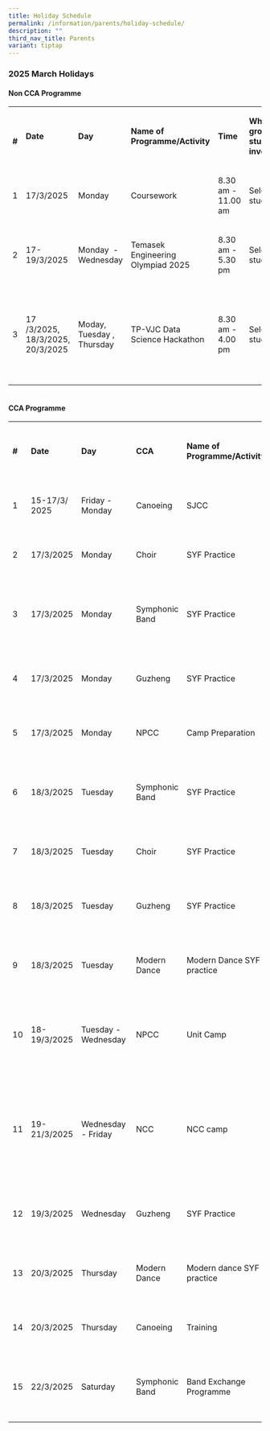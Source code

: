 ```yaml
---
title: Holiday Schedule
permalink: /information/parents/holiday-schedule/
description: ""
third_nav_title: Parents
variant: tiptap
---
```

<h3><strong>2025 March Holidays</strong></h3>
<h4><strong>Non CCA Programme</strong></h4>
<table style="minWidth: 200px">
<colgroup>
<col>
<col>
<col>
<col>
<col>
<col>
<col>
<col>
</colgroup>
<tbody>
<tr>
<td rowspan="1" colspan="1">
<p><strong><br>#</strong>
</p>
</td>
<td rowspan="1" colspan="1">
<p><strong>Date</strong>
</p>
</td>
<td rowspan="1" colspan="1">
<p><strong>Day</strong>
</p>
</td>
<td rowspan="1" colspan="1">
<p><strong>Name of Programme/Activity</strong>
</p>
</td>
<td rowspan="1" colspan="1">
<p><strong>Time</strong>
</p>
</td>
<td rowspan="1" colspan="1">
<p><strong>Which group of students involved</strong>
</p>
</td>
<td rowspan="1" colspan="1">
<p><strong>List of Teachers Involved</strong>
</p>
</td>
<td rowspan="1" colspan="1">
<p><strong><br>Venue</strong>
</p>
</td>
</tr>
<tr>
<td rowspan="1" colspan="1">
<p>1</p>
</td>
<td rowspan="1" colspan="1">
<p>17/3/2025</p>
</td>
<td rowspan="1" colspan="1">
<p>Monday</p>
</td>
<td rowspan="1" colspan="1">
<p>Coursework</p>
</td>
<td rowspan="1" colspan="1">
<p>8.30 am - 11.00 am</p>
</td>
<td rowspan="1" colspan="1">
<p>Selected students&nbsp;</p>
</td>
<td rowspan="1" colspan="1">
<p>Soraya</p>
</td>
<td rowspan="1" colspan="1">
<p>Comp Lab 3</p>
</td>
</tr>
<tr>
<td rowspan="1" colspan="1">
<p>2</p>
</td>
<td rowspan="1" colspan="1">
<p>17- 19/3/2025</p>
</td>
<td rowspan="1" colspan="1">
<p>Monday&nbsp; - Wednesday</p>
</td>
<td rowspan="1" colspan="1">
<p>Temasek Engineering Olympiad 2025</p>
</td>
<td rowspan="1" colspan="1">
<p>8.30 am - 5.30&nbsp; pm</p>
</td>
<td rowspan="1" colspan="1">
<p>Selected&nbsp; students</p>
</td>
<td rowspan="1" colspan="1">
<p>Justin</p>
</td>
<td rowspan="1" colspan="1">
<p>Temasek Polytechnic</p>
</td>
</tr>
<tr>
<td rowspan="1" colspan="1">
<p>3</p>
</td>
<td rowspan="1" colspan="1">
<p>17 /3/2025, 18/3/2025, 20/3/2025</p>
</td>
<td rowspan="1" colspan="1">
<p>Moday, Tuesday , Thursday</p>
</td>
<td rowspan="1" colspan="1">
<p>TP-VJC Data Science Hackathon</p>
</td>
<td rowspan="1" colspan="1">
<p>8.30 am - 4.00 pm</p>
</td>
<td rowspan="1" colspan="1">
<p>Selected&nbsp; students</p>
</td>
<td rowspan="1" colspan="1">
<p>Justin</p>
</td>
<td rowspan="1" colspan="1">
<p>17- 18 March - Victoria Junior College
<br>20/3/2025 - Temasek Polytehcnic</p>
</td>
</tr>
</tbody>
</table>
<h4><br><strong>CCA Programme</strong></h4>
<table style="minWidth: 225px">
<colgroup>
<col>
<col>
<col>
<col>
<col>
<col>
<col>
<col>
<col>
</colgroup>
<tbody>
<tr>
<td rowspan="1" colspan="1">
<p><strong>#</strong>
</p>
</td>
<td rowspan="1" colspan="1">
<p><strong>Date</strong>
</p>
</td>
<td rowspan="1" colspan="1">
<p><strong>Day</strong>
</p>
</td>
<td rowspan="1" colspan="1">
<p><strong>CCA</strong>
</p>
</td>
<td rowspan="1" colspan="1">
<p><strong>Name of Programme/Activity</strong>
</p>
</td>
<td rowspan="1" colspan="1">
<p><strong>Time</strong>
</p>
</td>
<td rowspan="1" colspan="1">
<p><strong>Which group of students involved</strong>
</p>
</td>
<td rowspan="1" colspan="1">
<p><strong>List of Teachers Involved</strong>
</p>
</td>
<td rowspan="1" colspan="1">
<p><strong>Venue</strong>
</p>
</td>
</tr>
<tr>
<td rowspan="1" colspan="1">
<p>1</p>
</td>
<td rowspan="1" colspan="1">
<p>15-17/3/ 2025</p>
</td>
<td rowspan="1" colspan="1">
<p>Friday - Monday</p>
</td>
<td rowspan="1" colspan="1">
<p>Canoeing</p>
</td>
<td rowspan="1" colspan="1">
<p>SJCC</p>
</td>
<td rowspan="1" colspan="1">
<p>8.00 am - 5.00 pm</p>
</td>
<td rowspan="1" colspan="1">
<p>All students</p>
</td>
<td rowspan="1" colspan="1">
<p>Dolly/Nicholas</p>
</td>
<td rowspan="1" colspan="1">
<p>&nbsp;</p>
</td>
</tr>
<tr>
<td rowspan="1" colspan="1">
<p>2</p>
</td>
<td rowspan="1" colspan="1">
<p>17/3/2025</p>
</td>
<td rowspan="1" colspan="1">
<p>Monday</p>
</td>
<td rowspan="1" colspan="1">
<p>Choir</p>
</td>
<td rowspan="1" colspan="1">
<p>SYF Practice</p>
</td>
<td rowspan="1" colspan="1">
<p>8.00 am - 11.00 am</p>
</td>
<td rowspan="1" colspan="1">
<p>All students</p>
</td>
<td rowspan="1" colspan="1">
<p>Evangeline Lim</p>
</td>
<td rowspan="1" colspan="1">
<p>AVT</p>
</td>
</tr>
<tr>
<td rowspan="1" colspan="1">
<p>3</p>
</td>
<td rowspan="1" colspan="1">
<p>17/3/2025</p>
</td>
<td rowspan="1" colspan="1">
<p>Monday</p>
</td>
<td rowspan="1" colspan="1">
<p>Symphonic Band</p>
</td>
<td rowspan="1" colspan="1">
<p>SYF Practice</p>
</td>
<td rowspan="1" colspan="1">
<p>8.00 am&nbsp; - 5.00 pm</p>
</td>
<td rowspan="1" colspan="1">
<p>Selected students participating in SYF</p>
</td>
<td rowspan="1" colspan="1">
<p>Nurul / Nooraini</p>
</td>
<td rowspan="1" colspan="1">
<p>Music Rm / Band Rm / Class Rm</p>
</td>
</tr>
<tr>
<td rowspan="1" colspan="1">
<p>4</p>
</td>
<td rowspan="1" colspan="1">
<p>17/3/2025</p>
</td>
<td rowspan="1" colspan="1">
<p>Monday</p>
</td>
<td rowspan="1" colspan="1">
<p>Guzheng</p>
</td>
<td rowspan="1" colspan="1">
<p>SYF Practice</p>
</td>
<td rowspan="1" colspan="1">
<p>9.00 am - 12.00 pm</p>
</td>
<td rowspan="1" colspan="1">
<p>Selected students participating in SYF</p>
</td>
<td rowspan="1" colspan="1">
<p>Marilyn</p>
</td>
<td rowspan="1" colspan="1">
<p>Hall</p>
</td>
</tr>
<tr>
<td rowspan="1" colspan="1">
<p>5</p>
</td>
<td rowspan="1" colspan="1">
<p>17/3/2025</p>
</td>
<td rowspan="1" colspan="1">
<p>Monday</p>
</td>
<td rowspan="1" colspan="1">
<p>NPCC</p>
</td>
<td rowspan="1" colspan="1">
<p>Camp Preparation</p>
</td>
<td rowspan="1" colspan="1">
<p>8.00 am - 3.00 pm</p>
</td>
<td rowspan="1" colspan="1">
<p>Sec 4 cadets</p>
</td>
<td rowspan="1" colspan="1">
<p>Tay Ee Teng, Tan Wei Zhi, Teo Shu De</p>
</td>
<td rowspan="1" colspan="1">
<p>&nbsp;</p>
</td>
</tr>
<tr>
<td rowspan="1" colspan="1">
<p>6</p>
</td>
<td rowspan="1" colspan="1">
<p>18/3/2025</p>
</td>
<td rowspan="1" colspan="1">
<p>Tuesday</p>
</td>
<td rowspan="1" colspan="1">
<p>Symphonic Band</p>
</td>
<td rowspan="1" colspan="1">
<p>SYF Practice</p>
</td>
<td rowspan="1" colspan="1">
<p>8.00 am - 5.00 pm</p>
</td>
<td rowspan="1" colspan="1">
<p>Selected students participating in SYF</p>
</td>
<td rowspan="1" colspan="1">
<p>Alvin / Liza</p>
</td>
<td rowspan="1" colspan="1">
<p>Music Rm / Band Rm / Class Rm</p>
</td>
</tr>
<tr>
<td rowspan="1" colspan="1">
<p>7</p>
</td>
<td rowspan="1" colspan="1">
<p>18/3/2025</p>
</td>
<td rowspan="1" colspan="1">
<p>Tuesday</p>
</td>
<td rowspan="1" colspan="1">
<p>Choir</p>
</td>
<td rowspan="1" colspan="1">
<p>SYF Practice</p>
</td>
<td rowspan="1" colspan="1">
<p>8,00 am - 1.00 pm</p>
</td>
<td rowspan="1" colspan="1">
<p>All students</p>
</td>
<td rowspan="1" colspan="1">
<p>Evangeline Lim</p>
</td>
<td rowspan="1" colspan="1">
<p>AVT</p>
</td>
</tr>
<tr>
<td rowspan="1" colspan="1">
<p>8</p>
</td>
<td rowspan="1" colspan="1">
<p>18/3/2025</p>
</td>
<td rowspan="1" colspan="1">
<p>Tuesday</p>
</td>
<td rowspan="1" colspan="1">
<p>Guzheng</p>
</td>
<td rowspan="1" colspan="1">
<p>SYF Practice</p>
</td>
<td rowspan="1" colspan="1">
<p>9.00 am - 12.00 pm</p>
</td>
<td rowspan="1" colspan="1">
<p>Selected students participating in SYF</p>
</td>
<td rowspan="1" colspan="1">
<p>Ms Sng</p>
</td>
<td rowspan="1" colspan="1">
<p>Harmony Room / Synergy Room</p>
</td>
</tr>
<tr>
<td rowspan="1" colspan="1">
<p>9</p>
</td>
<td rowspan="1" colspan="1">
<p>18/3/2025</p>
</td>
<td rowspan="1" colspan="1">
<p>Tuesday</p>
</td>
<td rowspan="1" colspan="1">
<p>Modern Dance</p>
</td>
<td rowspan="1" colspan="1">
<p>Modern Dance SYF practice</p>
</td>
<td rowspan="1" colspan="1">
<p>1.00 pm - 5.00 pm</p>
</td>
<td rowspan="1" colspan="1">
<p>Selected students participating in SYF</p>
</td>
<td rowspan="1" colspan="1">
<p>Jasmine Pang</p>
</td>
<td rowspan="1" colspan="1">
<p>Hall</p>
</td>
</tr>
<tr>
<td rowspan="1" colspan="1">
<p>10</p>
</td>
<td rowspan="1" colspan="1">
<p>18-19/3/2025</p>
</td>
<td rowspan="1" colspan="1">
<p>Tuesday -Wednesday</p>
</td>
<td rowspan="1" colspan="1">
<p>NPCC</p>
</td>
<td rowspan="1" colspan="1">
<p>Unit Camp</p>
</td>
<td rowspan="1" colspan="1">
<p>8.00 am -&nbsp; 5.00 pm</p>
</td>
<td rowspan="1" colspan="1">
<p>All cadets</p>
</td>
<td rowspan="1" colspan="1">
<p>Tay Ee Teng, Tan Wei Zhi, Teo Shu De</p>
</td>
<td rowspan="1" colspan="1">
<p>D1-1, D1-2, D1-3, Atrium, Parade Square</p>
</td>
</tr>
<tr>
<td rowspan="1" colspan="1">
<p>11</p>
</td>
<td rowspan="1" colspan="1">
<p>19- 21/3/2025</p>
</td>
<td rowspan="1" colspan="1">
<p>Wednesday&nbsp; - Friday</p>
</td>
<td rowspan="1" colspan="1">
<p>NCC</p>
</td>
<td rowspan="1" colspan="1">
<p>NCC camp</p>
</td>
<td rowspan="1" colspan="1">
<p>8.30am - 5.30pm (19th to 20th) 8.30am - 1.00 pm (21st)</p>
</td>
<td rowspan="1" colspan="1">
<p>Sec 1 to 3 students; Sec 4 EXCO</p>
</td>
<td rowspan="1" colspan="1">
<p>Christopher / Hong Fei / Jiehui / Ray</p>
</td>
<td rowspan="1" colspan="1">
<p>&nbsp;</p>
</td>
</tr>
<tr>
<td rowspan="1" colspan="1">
<p>12</p>
</td>
<td rowspan="1" colspan="1">
<p>19/3/2025</p>
</td>
<td rowspan="1" colspan="1">
<p>Wednesday</p>
</td>
<td rowspan="1" colspan="1">
<p>Guzheng</p>
</td>
<td rowspan="1" colspan="1">
<p>SYF Practice</p>
</td>
<td rowspan="1" colspan="1">
<p>9.00 am - 12.00 pm</p>
</td>
<td rowspan="1" colspan="1">
<p>Selected students participating in SYF</p>
</td>
<td rowspan="1" colspan="1">
<p>Ms Sng</p>
</td>
<td rowspan="1" colspan="1">
<p>Hall</p>
</td>
</tr>
<tr>
<td rowspan="1" colspan="1">
<p>13</p>
</td>
<td rowspan="1" colspan="1">
<p>20/3/2025</p>
</td>
<td rowspan="1" colspan="1">
<p>Thursday</p>
</td>
<td rowspan="1" colspan="1">
<p>Modern Dance</p>
</td>
<td rowspan="1" colspan="1">
<p>Modern dance SYF practice</p>
</td>
<td rowspan="1" colspan="1">
<p>8.30 am - 12.30pm</p>
</td>
<td rowspan="1" colspan="1">
<p>Selected students participating in SYF</p>
</td>
<td rowspan="1" colspan="1">
<p>Yap Yee Ling</p>
</td>
<td rowspan="1" colspan="1">
<p>Hall</p>
</td>
</tr>
<tr>
<td rowspan="1" colspan="1">
<p>14</p>
</td>
<td rowspan="1" colspan="1">
<p>20/3/2025</p>
</td>
<td rowspan="1" colspan="1">
<p>Thursday</p>
</td>
<td rowspan="1" colspan="1">
<p>Canoeing</p>
</td>
<td rowspan="1" colspan="1">
<p>Training</p>
</td>
<td rowspan="1" colspan="1">
<p>3.00 pm - 6.00 pm</p>
</td>
<td rowspan="1" colspan="1">
<p>All students</p>
</td>
<td rowspan="1" colspan="1">
<p>Dolly/Nicholas</p>
</td>
<td rowspan="1" colspan="1">
<p>&nbsp;</p>
</td>
</tr>
<tr>
<td rowspan="1" colspan="1">
<p>15</p>
</td>
<td rowspan="1" colspan="1">
<p>22/3/2025</p>
</td>
<td rowspan="1" colspan="1">
<p>Saturday</p>
</td>
<td rowspan="1" colspan="1">
<p>Symphonic Band</p>
</td>
<td rowspan="1" colspan="1">
<p>Band Exchange Programme</p>
</td>
<td rowspan="1" colspan="1">
<p>8.00 am - 2.00pm</p>
</td>
<td rowspan="1" colspan="1">
<p>Selected students participating in SYF</p>
</td>
<td rowspan="1" colspan="1">
<p>Nurul / Nooraini</p>
</td>
<td rowspan="1" colspan="1">
<p>Music Rm / Band Rm / Class Rm</p>
</td>
</tr>
</tbody>
</table>
<p></p>